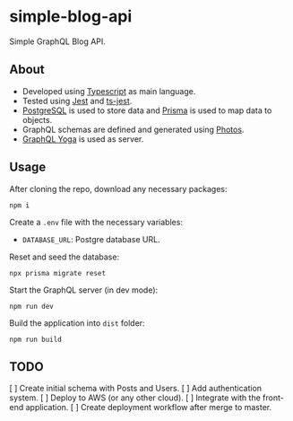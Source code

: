 # simple-blog-api

Simple GraphQL Blog API.

## About

- Developed using [Typescript](https://www.typescriptlang.org/) as main language.
- Tested using [Jest](https://jestjs.io/pt-BR/) and [ts-jest](https://www.npmjs.com/package/ts-jest).
- [PostgreSQL](https://www.postgresql.org/) is used to store data and [Prisma](https://www.prisma.io/) is used to map data to objects.
- GraphQL schemas are defined and generated using [Photos](https://pothos-graphql.dev/).
- [GraphQL Yoga](https://www.the-guild.dev/graphql/yoga-server) is used as server.

## Usage

After cloning the repo, download any necessary packages:

```shell
npm i
```

Create a `.env` file with the necessary variables:
- `DATABASE_URL`: Postgre database URL.

Reset and seed the database:

```shell
npx prisma migrate reset
```

Start the GraphQL server (in dev mode):

```shell
npm run dev
```

Build the application into `dist` folder:

```shell
npm run build
```

## TODO

[ ] Create initial schema with Posts and Users.
[ ] Add authentication system.
[ ] Deploy to AWS (or any other cloud).
[ ] Integrate with the front-end application.
[ ] Create deployment workflow after merge to master.